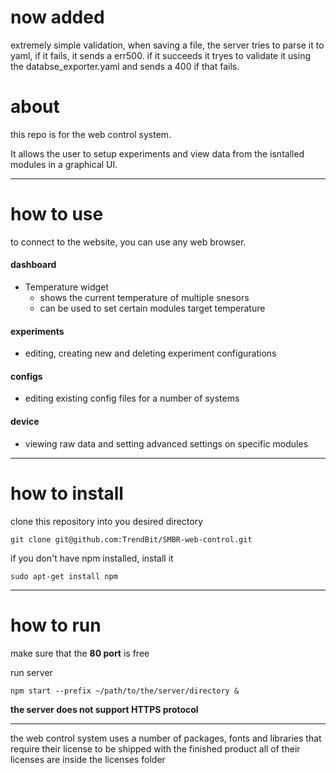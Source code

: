 # now added

extremely simple validation, when saving a file, the server tries to parse it to yaml, if it fails, it sends a err500. if it succeeds it tryes to validate it using the databse_exporter.yaml and sends a 400 if that fails.

# about
this repo is for the web control system.

It allows the user to setup experiments and view data from the isntalled modules in a graphical UI.
___
# how to use
to connect to the website, you can use any web browser.
#### dashboard
- Temperature widget
	- shows the current temperature of multiple snesors
	- can be used to set certain modules target temperature

#### experiments
- editing, creating new and deleting experiment configurations

#### configs
- editing existing config files for a number of systems

#### device
- viewing raw data and setting advanced settings on specific modules
___
# how to install
clone this repository into you desired directory
```
git clone git@github.com:TrendBit/SMBR-web-control.git
```

if you don't have npm installed, install it
```
sudo apt-get install npm
```
___

# how to run
make sure that the **80 port** is free

run server 
```
npm start --prefix ~/path/to/the/server/directory &
```
__the server does not support HTTPS protocol__
___

the web control system uses a number of packages, fonts and libraries that require their license to be shipped with the finished product
all of their licenses are inside the licenses folder